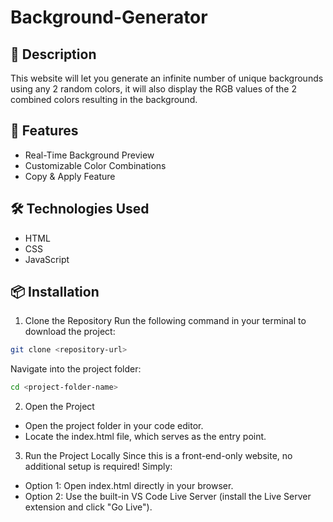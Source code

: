# Background-Generator

## 📝 Description

This website will let you generate an infinite number of unique backgrounds using any 2 random colors, it will also display the RGB values of the 2 combined colors resulting in the background.

## 🚀 Features

- Real-Time Background Preview
- Customizable Color Combinations
- Copy & Apply Feature

## 🛠️ Technologies Used

- HTML
- CSS
- JavaScript

## 📦 Installation

1. Clone the Repository
Run the following command in your terminal to download the project:

```bash
git clone <repository-url>

```

Navigate into the project folder:

```bash
cd <project-folder-name>

```

2. Open the Project
- Open the project folder in your code editor.
- Locate the index.html file, which serves as the entry point.
3. Run the Project Locally
Since this is a front-end-only website, no additional setup is required! Simply:
- Option 1: Open index.html directly in your browser.
- Option 2: Use the built-in VS Code Live Server (install the Live Server extension and click "Go Live").
